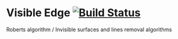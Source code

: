# Visible Edge [![Build Status](https://travis-ci.com/palmanov/VisibleEdge.svg?branch=master)](https://travis-ci.com/palmanov/VisibleEdge)
Roberts algorithm / Invisible surfaces and lines removal algorithms
